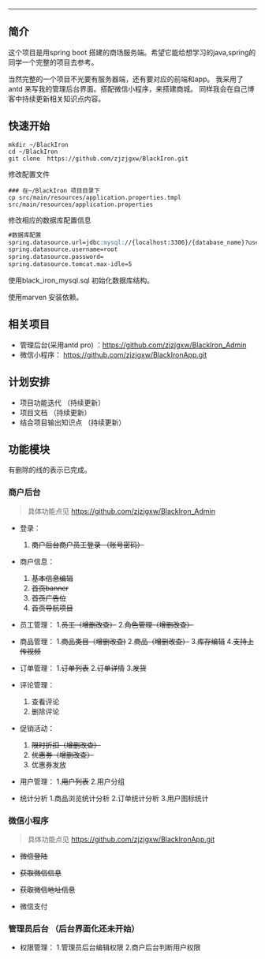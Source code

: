 ------------------------

## 简介

这个项目是用spring boot 搭建的商场服务端。希望它能给想学习的java,spring的同学一个完整的项目去参考。

当然完整的一个项目不光要有服务器端，还有要对应的前端和app。
我采用了antd 来写我的管理后台界面。搭配微信小程序，来搭建商城。
同样我会在自己博客中持续更新相关知识点内容。

## 快速开始


```shell script
mkdir ~/BlackIron
cd ~/BlackIron
git clone  https://github.com/zjzjgxw/BlackIron.git
```

修改配置文件
```shell script
### 在~/BlackIron 项目目录下
cp src/main/resources/application.properties.tmpl src/main/resources/application.properties
```

修改相应的数据库配置信息
```md
#数据库配置
spring.datasource.url=jdbc:mysql://{localhost:3306}/{database_name}?useSSL=false&serverTimezone=GMT%2B8&useAffectedRows=true
spring.datasource.username=root
spring.datasource.password=
spring.datasource.tomcat.max-idle=5
```

使用black_iron_mysql.sql 初始化数据库结构。


使用marven 安装依赖。



## 相关项目

- 管理后台(采用antd pro) ：<https://github.com/zjzjgxw/BlackIron_Admin>  
- 微信小程序： <https://github.com/zjzjgxw/BlackIronApp.git>


## 计划安排

- 项目功能迭代 （持续更新）
- 项目文档 （持续更新）
- 结合项目输出知识点 （持续更新）


## 功能模块
有删除的线的表示已完成。


### 商户后台
> 具体功能点见 <https://github.com/zjzjgxw/BlackIron_Admin>  

- 登录：
    1. ~~商户后台商户员工登录 （账号密码）~~

- 商户信息：
   1. ~~基本信息编辑~~
   2. ~~首页banner~~
   3. ~~首页广告位~~
   4. ~~首页导航项目~~
   

- 员工管理：
    1.~~员工（增删改查）~~
    2.~~角色管理（增删改查）~~

- 商品管理：
    1.~~商品类目（增删改查)~~
    2.~~商品（增删改查）~~
    3.~~库存编辑~~
    4.~~支持上传视频~~
    
- 订单管理：
    1.~~订单列表~~
    2.~~订单详情~~
    3.~~发货~~
   

- 评论管理：
    1. 查看评论
    2. 删除评论

- 促销活动：
    1. ~~限时折扣（增删改查）~~
    2. ~~优惠券（增删改查）~~
    3. 优惠券发放
    
- 用户管理：
    1.~~用户列表~~
    2.用户分组

- 统计分析
    1.商品浏览统计分析
    2.订单统计分析
    3.用户图标统计


### 微信小程序  
> 具体功能点见 <https://github.com/zjzjgxw/BlackIronApp.git>

- ~~微信登陆~~

- ~~获取微信信息~~

- ~~获取微信地址信息~~

- 微信支付



### 管理员后台 （后台界面化还未开始）

- 权限管理：
    1.管理员后台编辑权限
    2.商户后台判断用户权限
